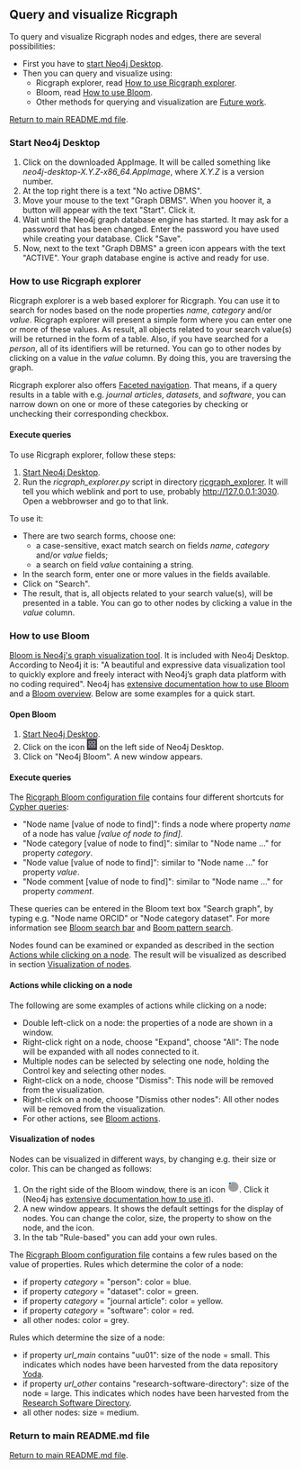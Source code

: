 ## Query and visualize Ricgraph

To query and visualize Ricgraph nodes and edges, there are several possibilities:

* First you have to [start Neo4j Desktop](#start-neo4j-desktop).
* Then you can query and visualize using:
    * Ricgraph explorer, read [How to use Ricgraph explorer](#How-to-use-ricgraph-explorer).
    * Bloom, read [How to use Bloom](#How-to-use-bloom).
    * Other methods for querying and visualization are
      [Future work](ricgraph_future_work.md).

[Return to main README.md file](../README.md).

### Start Neo4j Desktop

1. Click on the downloaded AppImage. It will be called something
   like *neo4j-desktop-X.Y.Z-x86_64.AppImage*, where *X.Y.Z* is a version number.
1. At the top right there is a text "No active DBMS".
1. Move your mouse to the text "Graph DBMS". When you hoover it, a button
   will appear with the text "Start". Click it.
1. Wait until the Neo4j graph database engine has started.
   It may ask for a password that has
   been changed. Enter the password you have used
   while creating your database. Click "Save".
1. Now, next to the text "Graph DBMS" a green icon appears with
   the text "ACTIVE". Your graph database engine is active and ready for use.

### How to use Ricgraph explorer

Ricgraph explorer is a web based explorer for Ricgraph. You can use it to search for nodes
based on the node properties *name*, *category* and/or *value*. Ricgraph explorer will
present a simple form where you can enter one or more of these values.
As result, all objects related to your search value(s) will be returned in the form
of a table.
Also, if you have searched for a *person*, all of its identifiers will be returned.
You can go to other nodes by clicking on a value in the *value* column. By doing this,
you are traversing the graph.

Ricgraph explorer also offers
[Faceted navigation](https://en.wikipedia.org/wiki/Faceted_search).
That means, if a query results in a table with e.g. *journal articles*, *datasets*,
and *software*, you can narrow down on one or more of these categories by
checking or unchecking their corresponding checkbox.

#### Execute queries

To use Ricgraph explorer, follow these steps:

1. [Start Neo4j Desktop](#Start-neo4j-desktop).
1. Run the *ricgraph_explorer.py* script in directory [ricgraph_explorer](../ricgraph_explorer).
   It will tell you which weblink and port to use, probably
   http://127.0.0.1:3030. Open a webbrowser and go to that link.

To use it:

* There are two search forms, choose one:
    * a case-sensitive, exact match search on fields
      *name*, *category* and/or *value* fields;
    * a search on field *value* containing a string.
* In the search form, enter one or more values in the fields available.
* Click on "Search".
* The result, that is, all objects related to your search value(s),
  will be presented in a table. You can go to other nodes
  by clicking a value in the *value* column.

### How to use Bloom

[Bloom is Neo4j's graph visualization tool](https://neo4j.com/product/bloom).
It is included with Neo4j Desktop.
According to Neo4j it is:
"A beautiful and expressive data visualization tool to quickly explore and freely interact with
Neo4j’s graph data platform with no coding required".
Neo4j has
[extensive documentation how to use Bloom](https://neo4j.com/docs/bloom-user-guide/current)
and a
[Bloom overview](https://neo4j.com/docs/bloom-user-guide/2.6/bloom-visual-tour/bloom-overview).
Below are some examples for a quick start.

#### Open Bloom

1. [Start Neo4j Desktop](#Start-neo4j-desktop).
1. Click on the icon
   <img src="images/neo4j1.jpg" height="20">
   on the left side of Neo4j Desktop.
1. Click on "Neo4j Bloom". A new window appears.

#### Execute queries

The [Ricgraph Bloom configuration file](ricgraph_install_configure.md#install-bloom-configuration)
contains four different shortcuts for
[Cypher queries](https://en.wikipedia.org/wiki/Cypher_(query_language)):

* "Node name \[value of node to find\]": finds a node
  where property *name* of a node has value *\[value of node to find\]*.
* "Node category \[value of node to find\]": similar to
  "Node name ..." for property *category*.
* "Node value \[value of node to find\]": similar to
  "Node name ..." for property *value*.
* "Node comment \[value of node to find\]": similar to
  "Node name ..." for property *comment*.

These queries can be entered in the Bloom text box "Search graph",
by typing e.g. "Node name ORCID" or "Node category dataset".
For more information see
[Bloom search bar](https://neo4j.com/docs/bloom-user-guide/2.6/bloom-visual-tour/search-bar)
and [Boom pattern
search](https://neo4j.com/docs/bloom-user-guide/current/bloom-tutorial/graph-pattern-search).

Nodes found can be examined or expanded as described in the section
[Actions while clicking on a node](#Actions-while-clicking-on-a-node).
The result will be visualized as described in section
[Visualization of nodes](#Visualization-of-nodes).

#### Actions while clicking on a node

The following are some examples of actions while clicking on a node:

* Double left-click on a node: the properties of a node are shown in a window.
* Right-click right on a node, choose "Expand", choose "All": The node will be
  expanded with all nodes connected to it.
* Multiple nodes can be selected by selecting one node, holding the
  Control key and selecting other nodes.
* Right-click on a node, choose "Dismiss": This node will
  be removed from the visualization.
* Right-click on a node, choose "Dismiss other nodes": All other nodes will
  be removed from the visualization.
* For other actions, see
  [Bloom actions](https://neo4j.com/docs/bloom-user-guide/2.6/bloom-visual-tour/search-bar/#_actions).

#### Visualization of nodes

Nodes can be visualized in different ways, by changing e.g. their
size or color. This can be changed as follows:

1. On the right side of the Bloom window, there is
   an icon <img src="images/neo4j3.jpg" height="20">. Click it
   (Neo4j has [extensive documentation how to use
   it](https://neo4j.com/docs/bloom-user-guide/current/bloom-visual-tour/perspective-drawer)).
1. A new window appears. It shows the default settings for the display
   of nodes. You can change the color, size, the property to
   show on the node, and the icon.
1. In the tab "Rule-based" you can add your own rules.

The [Ricgraph Bloom configuration file](ricgraph_install_configure.md#install-bloom-configuration)
contains a few rules based on the value of properties.
Rules which determine the color of a node:

* if property *category* = "person": color = blue.
* if property *category* = "dataset": color = green.
* if property *category* = "journal article": color = yellow.
* if property *category* = "software": color = red.
* all other nodes: color = grey.

Rules which determine the size of a node:

* if property *url_main* contains "uu01": size of the node = small. This indicates
  which nodes have been harvested from
  the data repository [Yoda](https://search.datacite.org/repositories/delft.uu).
* if property *url_other* contains "research-software-directory": size of the node = large.
  This indicates which nodes have been harvested from
  the [Research Software Directory](https://research-software-directory.org).
* all other nodes: size = medium.

### Return to main README.md file

[Return to main README.md file](../README.md).
